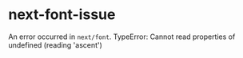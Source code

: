 # next-font-issue
An error occurred in `next/font`.  TypeError: Cannot read properties of undefined (reading 'ascent')
